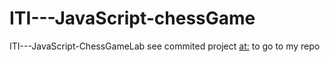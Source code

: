 # ITI---JavaScript-chessGame
ITI---JavaScript-ChessGameLab
see commited project [at:](https://github.com/mohamedsorour1998/ITI---JavaScript/tree/main/LAB4) to go to my repo
